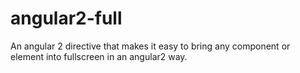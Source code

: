# angular2-full
An angular 2 directive that makes it easy to bring any component or element into fullscreen in an angular2 way.
